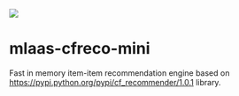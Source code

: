 [![](https://images.microbadger.com/badges/image/goliasz/mlaas-cfreco-mini.svg)](https://microbadger.com/images/goliasz/mlaas-cfreco-mini "Fast in memory item-item recommendation engine")

# mlaas-cfreco-mini

Fast in memory item-item recommendation engine based on https://pypi.python.org/pypi/cf_recommender/1.0.1 library.
